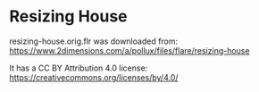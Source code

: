 # Resizing House

resizing-house.orig.flr was downloaded from:
https://www.2dimensions.com/a/pollux/files/flare/resizing-house

It has a CC BY Attribution 4.0 license:
https://creativecommons.org/licenses/by/4.0/

